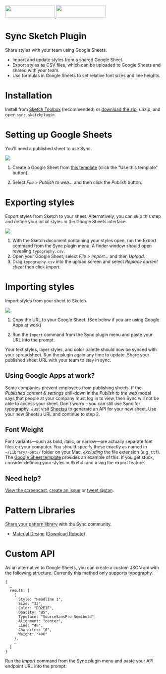 <a href="http://bit.ly/SketchRunnerWebsite">
  <img width="160" height="40" src="http://sketchrunner.com/img/badge_blue.png">
</a>
<a href="https://sketchpacks.com/nolastan/sync.sketchplugin/install">
  <img width="160" height="41" src="http://sketchpacks-com.s3.amazonaws.com/assets/badges/sketchpacks-badge-install.png" >
</a>

# Sync Sketch Plugin
Share styles with your team using Google Sheets.
* Import and update styles from a shared Google Sheet.
* Export styles as CSV files, which can be uploaded to Google Sheets and shared with your team.
* Use formulas in Google Sheets to set relative font sizes and line heights.

# Installation
Install from [Sketch Toolbox](http://sketchtoolbox.com/) (recommended) or [download the zip](https://github.com/nolastan/sync.sketchplugin/releases/download/1.4/sync.sketchplugin.zip), unzip, and open `sync.sketchplugin`.

# Setting up Google Sheets
You'll need a published sheet to use Sync.

![](http://g.recordit.co/Nc8675CESb.gif)

1. Create a Google Sheet from [this template](https://drive.google.com/previewtemplate?id=17q6GOMM1X6kkvgeL3LeGkRr4C2vOhpM_JiQUWxbBtew&mode=public) (click the "Use this template" button).

2. Select *File > Publish to web…* and then click the *Publish* button.

# Exporting styles
Export styles from Sketch to your sheet. Alternatively, you can skip this step and define your initial styles in the Google Sheets interface.

![](http://g.recordit.co/BtV9lRpUJV.gif)

1. With the Sketch document containing your styles open, run the *Export* command from the Sync plugin menu. A finder window should open revealing `typography.csv`.
2. Open your Google Sheet,  select *File > Import…* and then *Upload*.
3. Drag `typography.csv` into the upload screen and select *Replace current sheet* then click *Import*.

# Importing styles
Import styles from your sheet to Sketch.

![](http://g.recordit.co/7ZrZSaRCWx.gif)

1. Copy the URL to your Google Sheet. (See below if you are using Google Apps at work)

2. Run the `Import` command from the Sync plugin menu and paste your URL into the prompt.

Your text styles, layer styles, and color palette should now be synced with your spreadsheet. Run the plugin again any time to update. Share your published sheet URL with your team to stay in sync.

## Using Google Apps at work?
Some companies prevent employees from publishing sheets. If the *Published content & settings* drill-down in the *Publish to the web* modal says that people at your company must log in to view, then Sync will not be able to access your sheet. Don't worry – you can still use Sync for typography. Just visit [Sheetsu](http://sheetsu.com/) to generate an API for your new sheet. Use your new Sheetsu URL and continue to step 2.

## Font Weight
Font variants—such as bold, italic, or narrow—are actually separate font files on your computer. You should specify these exactly as named in `~/Library/Fonts/` folder on your Mac, *excluding* the file extension (e.g. `ttf`). The [Google Sheet template](https://drive.google.com/previewtemplate?id=17q6GOMM1X6kkvgeL3LeGkRr4C2vOhpM_JiQUWxbBtew&mode=public) provides an example of this. If you get stuck, consider defining your styles in Sketch and using the export feature.

## Need help?
[View the screencast](https://dl.dropboxusercontent.com/s/f4ubqenqz8n5wne/68D4E91B-173A-4AA0-964C-AA7F9EA77AC8-5233-000032842DD067F4.gif?dl=0), [create an issue](https://github.com/nolastan/sync.sketchplugin/issues/new) or [tweet @stan](https://twitter.com/stan).

# Pattern Libraries
[Share your pattern library](https://github.com/nolastan/sync.sketchplugin/issues/new?title=Add%20library&body=I%27d%20like%20to%20add%20this%20library%20I%20created:%20) with the Sync community.
* [Material Design](https://docs.google.com/spreadsheets/d/1UkS9KRWmjvDu_DpCnB3KZ0mcYdmgyZmuWu-lkpfgjMw/pubhtml) ([Download Roboto](https://www.google.com/fonts/specimen/Roboto))

# Custom API
As an alternative to Google Sheets, you can create a custom JSON api with the following structure. Currently this method only supports typography.
```
{
  …
  result: [
    {
      Style: "Headline 1",
      Size: "32",
      Color: "DD2E1F",
      Opacity: "85",
      Typeface: "SourceSansPro-Semibold",
      Alignment: "center",
      Line: "40",
      Character: "0",
      Weight: "400"
    },
    …
  ]
}
```
Run the *Import* command from the Sync plugin menu and paste your API endpoint URL into the prompt.
